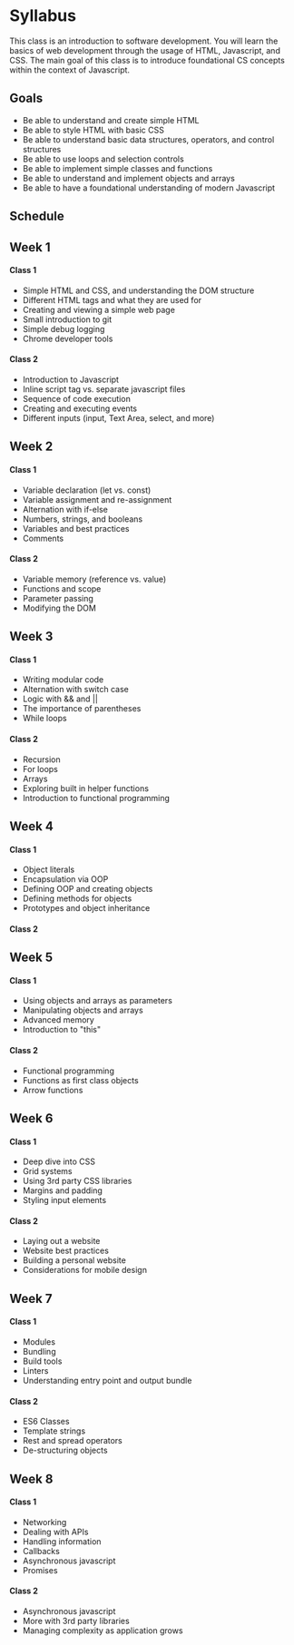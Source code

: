 # Syllabus

This class is an introduction to software development. You will learn the basics of web development through the usage of HTML, Javascript, and CSS. The main goal of this class is to introduce foundational CS concepts within the context of Javascript.

## Goals

- Be able to understand and create simple HTML
- Be able to style HTML with basic CSS
- Be able to understand basic data structures, operators, and control structures
- Be able to use loops and selection controls
- Be able to implement simple classes and functions
- Be able to understand and implement objects and arrays
- Be able to have a foundational understanding of modern Javascript

## Schedule

## Week 1

#### Class 1

- Simple HTML and CSS, and understanding the DOM structure
- Different HTML tags and what they are used for
- Creating and viewing a simple web page
- Small introduction to git
- Simple debug logging
- Chrome developer tools

#### Class 2

- Introduction to Javascript
- Inline script tag vs. separate javascript files
- Sequence of code execution
- Creating and executing events
- Different inputs (input, Text Area, select, and more)

## Week 2

#### Class 1

- Variable declaration (let vs. const)
- Variable assignment and re-assignment
- Alternation with if-else
- Numbers, strings, and booleans
- Variables and best practices
- Comments

#### Class 2

- Variable memory (reference vs. value)
- Functions and scope
- Parameter passing
- Modifying the DOM

## Week 3

#### Class 1

- Writing modular code
- Alternation with switch case
- Logic with && and ||
- The importance of parentheses
- While loops

#### Class 2

- Recursion
- For loops
- Arrays
- Exploring built in helper functions
- Introduction to functional programming

## Week 4

#### Class 1

- Object literals
- Encapsulation via OOP
- Defining OOP and creating objects
- Defining methods for objects
- Prototypes and object inheritance

#### Class 2

## Week 5

#### Class 1

- Using objects and arrays as parameters
- Manipulating objects and arrays
- Advanced memory
- Introduction to "this"

#### Class 2

- Functional programming
- Functions as first class objects
- Arrow functions

## Week 6

#### Class 1

- Deep dive into CSS
- Grid systems
- Using 3rd party CSS libraries
- Margins and padding
- Styling input elements

#### Class 2

- Laying out a website
- Website best practices
- Building a personal website
- Considerations for mobile design

## Week 7

#### Class 1

- Modules
- Bundling
- Build tools
- Linters
- Understanding entry point and output bundle

#### Class 2

- ES6 Classes
- Template strings
- Rest and spread operators
- De-structuring objects

## Week 8

#### Class 1

- Networking
- Dealing with APIs
- Handling information
- Callbacks
- Asynchronous javascript
- Promises

#### Class 2

- Asynchronous javascript
- More with 3rd party libraries
- Managing complexity as application grows
